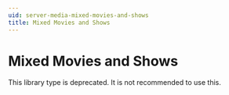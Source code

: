 ```yaml
---
uid: server-media-mixed-movies-and-shows
title: Mixed Movies and Shows
---
```


# Mixed Movies and Shows

This library type is deprecated. It is not recommended to use this.
